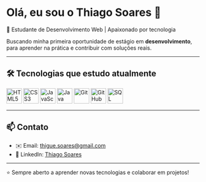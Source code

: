 # Olá, eu sou o Thiago Soares 👋

🚀 Estudante de Desenvolvimento Web | Apaixonado por tecnologia

Buscando minha primeira oportunidade de estágio em **desenvolvimento**, para aprender na prática e contribuir com soluções reais.

---

## 🛠 Tecnologias que estudo atualmente

<p>
  <img src="https://cdn.jsdelivr.net/gh/devicons/devicon/icons/html5/html5-original.svg" alt="HTML5" width="40" height="40"/>
  <img src="https://cdn.jsdelivr.net/gh/devicons/devicon/icons/css3/css3-original.svg" alt="CSS3" width="40" height="40"/>
  <img src="https://cdn.jsdelivr.net/gh/devicons/devicon/icons/javascript/javascript-original.svg" alt="JavaScript" width="40" height="40"/>
  <img src="https://cdn.jsdelivr.net/gh/devicons/devicon/icons/java/java-original.svg" alt="Java" width="40" height="40"/>
  <img src="https://cdn.jsdelivr.net/gh/devicons/devicon/icons/git/git-original.svg" alt="Git" width="40" height="40"/>
  <img src="https://cdn.jsdelivr.net/gh/devicons/devicon/icons/github/github-original.svg" alt="GitHub" width="40" height="40"/>
  <img src="https://cdn.jsdelivr.net/gh/devicons/devicon/icons/mysql/mysql-original.svg" alt="SQL" width="40" height="40"/>
</p>

---

## 📫 Contato

- ✉️ Email: [thigue.soares@gmail.com](mailto:thigue.soares@gmail.com)  
- 💼 LinkedIn: [Thiago Soares](https://www.linkedin.com/in/thiago-soares-274bb2271/)

---

⭐ Sempre aberto a aprender novas tecnologias e colaborar em projetos!
